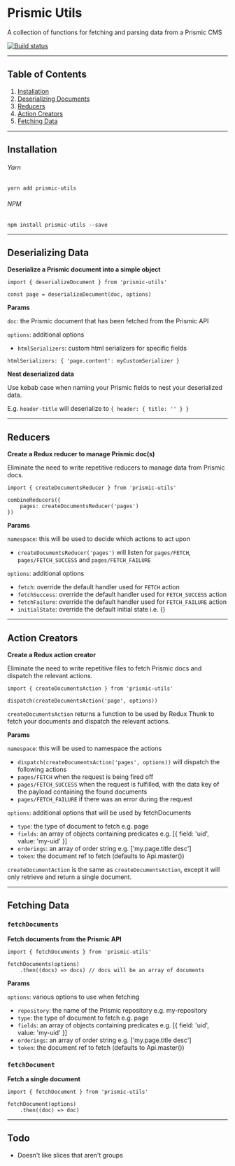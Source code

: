 # Prismic Utils

A collection of functions for fetching and parsing data from a Prismic CMS

[![Build status](https://badge.buildkite.com/2ba54e4ba3c3a0855de4c165b15f684841fbab4f616a9bba7d.svg?branch=master&style=flat-square)](https://buildkite.com/everyday-hero/prismic-utils)

---

## Table of Contents

1. [Installation](#installation)
2. [Deserializing Documents](#deserializing-data)
3. [Reducers](#reducers)
4. [Action Creators](#action-reducers)
5. [Fetching Data](#fetching-data)

---

## Installation

###### Yarn

`yarn add prismic-utils`

###### NPM

`npm install prismic-utils --save`

---

## Deserializing Data

**Deserialize a Prismic document into a simple object**

```
import { deserializeDocument } from 'prismic-utils'

const page = deserializeDocument(doc, options)
```

**Params**

`doc`: the Prismic document that has been fetched from the Prismic API

`options`: additional options

- `htmlSerializers`: custom html serializers for specific fields

```
htmlSerializers: { 'page.content': myCustomSerializer }
```

**Nest deserialized data**

Use kebab case when naming your Prismic fields to nest your deserialized data.

E.g. `header-title` will deserialize to `{ header: { title: '' } }`

---

## Reducers

**Create a Redux reducer to manage Prismic doc(s)**

Eliminate the need to write repetitive reducers to manage data from Prismic docs.

```
import { createDocumentsReducer } from 'prismic-utils'

combineReducers({
	pages: createDocumentsReducer('pages')
})
```

**Params**

`namespace`: this will be used to decide which actions to act upon

- `createDocumentsReducer('pages')` will listen for `pages/FETCH`, `pages/FETCH_SUCCESS` and `pages/FETCH_FAILURE`

`options`: additional options

- `fetch`: override the default handler used for `FETCH` action
- `fetchSuccess`: override the default handler used for `FETCH_SUCCESS` action
- `fetchFailure`: override the default handler used for `FETCH_FAILURE` action
- `initialState`: override the default initial state i.e. {}


---

## Action Creators

**Create a Redux action creator**

Eliminate the need to write repetitive files to fetch Prismic docs and dispatch the relevant actions.

```
import { createDocumentsAction } from 'prismic-utils'

dispatch(createDocumentsAction('page', options))
```

`createDocumentsAction` returns a function to be used by Redux Thunk to fetch your documents and dispatch the relevant actions.

**Params**

`namespace`: this will be used to namespace the actions

- `dispatch(createDocumentsAction('pages', options))` will dispatch the following actions
- `pages/FETCH` when the request is being fired off
- `pages/FETCH_SUCCESS` when the request is fulfilled, with the data key of the payload containing the found documents
- `pages/FETCH_FAILURE` if there was an error during the request

`options`: additional options that will be used by fetchDocuments

- `type`: the type of document to fetch e.g. page
- `fields`: an array of objects containing predicates e.g. [{ field: 'uid', value: 'my-uid' }]
- `orderings`: an array of order string e.g. ['my.page.title desc']  
- `token`: the document ref to fetch (defaults to Api.master())

`createDocumentAction` is the same as `createDocumentsAction`, except it will only retrieve and return a single document.

---

## Fetching Data

### `fetchDocuments`

**Fetch documents from the Prismic API**

```
import { fetchDocuments } from 'prismic-utils'

fetchDocuments(options)
	.then((docs) => docs) // docs will be an array of documents
```

**Params**

`options`: various options to use when fetching

- `repository`: the name of the Prismic repository e.g. my-repository
- `type`: the type of document to fetch e.g. page
- `fields`: an array of objects containing predicates e.g. [{ field: 'uid', value: 'my-uid' }]
- `orderings`: an array of order string e.g. ['my.page.title desc']  
- `token`: the document ref to fetch (defaults to Api.master())

### `fetchDocument`

**Fetch a single document**

```
import { fetchDocument } from 'prismic-utils'

fetchDocument(options)
	.then((doc) => doc)
```

---

## Todo

- Doesn't like slices that aren't groups
